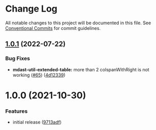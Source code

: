 # Change Log

All notable changes to this project will be documented in this file.
See [Conventional Commits](https://conventionalcommits.org) for commit guidelines.

## [1.0.1](https://github.com/wataru-chocola/remark-extended-table/compare/remark-extended-table@1.0.0...remark-extended-table@1.0.1) (2022-07-22)


### Bug Fixes

* **mdast-util-extended-table:** more than 2 colspanWithRight is not working ([#65](https://github.com/wataru-chocola/remark-extended-table/issues/65)) ([4d12339](https://github.com/wataru-chocola/remark-extended-table/commit/4d12339077bc48e5b65728a81298aeeafc053fb5))





# 1.0.0 (2021-10-30)


### Features

* initial release ([9713adf](https://github.com/wataru-chocola/remark-extended-table/commit/9713adfe243fa6d90081024e2e226c275ecdae1f))
